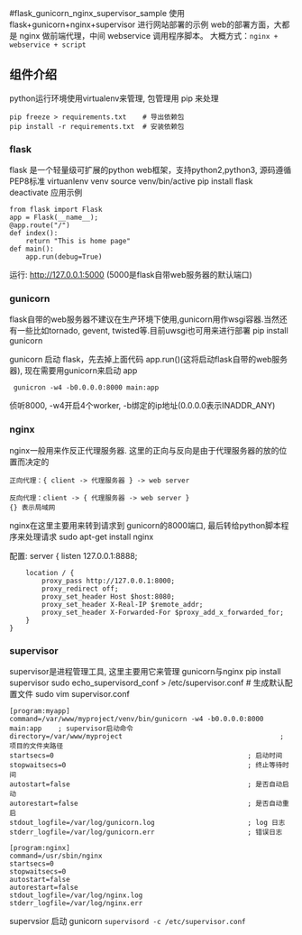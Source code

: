 #flask_gunicorn_nginx_supervisor_sample
使用 flask+gunicorn+nginx+supervisor 进行网站部署的示例
web的部署方面，大都是 nginx 做前端代理，中间 webservice 调用程序脚本。
大概方式：`nginx + webservice + script`


## 组件介绍
python运行环境使用virtualenv来管理, 包管理用 pip 来处理

    pip freeze > requirements.txt    # 导出依赖包
    pip install -r requirements.txt  # 安装依赖包

### flask
flask 是一个轻量级可扩展的python web框架，支持python2,python3, 源码遵循PEP8标准
    virtuanlenv venv
    source venv/bin/active
    pip install flask
    deactivate
应用示例

    from flask import Flask
    app = Flask(__name__);
    @app.route("/")
    def index():
        return "This is home page"
    def main():
        app.run(debug=True)
        
运行:
    http://127.0.0.1:5000 (5000是flask自带web服务器的默认端口)

### gunicorn
flask自带的web服务器不建议在生产环境下使用,gunicorn用作wsgi容器.当然还有一些比如tornado, gevent, twisted等.目前uwsgi也可用来进行部署
    pip install gunicorn

gunicorn 启动 flask，先去掉上面代码 app.run()(这将启动flask自带的web服务器), 现在需要用gunicorn来启动 app

     gunicron -w4 -b0.0.0.0:8000 main:app

侦听8000, -w4开启4个worker, -b绑定的ip地址(0.0.0.0表示INADDR_ANY)
 

### nginx
nginx一般用来作反正代理服务器. 这里的正向与反向是由于代理服务器的放的位置而决定的

    正向代理：{ client -> 代理服务器 } -> web server

    反向代理：client -> { 代理服务器 -> web server } 
    {} 表示局域网
nginx在这里主要用来转到请求到 gunicorn的8000端口, 最后转给python脚本程序来处理请求
    sudo apt-get install nginx

配置:
    server {
        listen 127.0.0.1:8888;

        location / {
            proxy_pass http://127.0.0.1:8000;
            proxy_redirect off;
            proxy_set_header Host $host:8080;
            proxy_set_header X-Real-IP $remote_addr;
            proxy_set_header X-Forwarded-For $proxy_add_x_forwarded_for;
        }
    }


### supervisor
supervisor是进程管理工具, 这里主要用它来管理 gunicorn与nginx
    pip install supervisor
    sudo echo_supervisord_conf > /etc/supervisor.conf   # 生成默认配置文件
    sudo vim supervisor.conf                       

    [program:myapp]
    command=/var/www/myproject/venv/bin/gunicorn -w4 -b0.0.0.0:8000 main:app    ; supervisor启动命令
    directory=/var/www/myproject                                       ; 项目的文件夹路径
    startsecs=0                                                ; 启动时间
    stopwaitsecs=0                                             ; 终止等待时间
    autostart=false                                            ; 是否自动启动
    autorestart=false                                          ; 是否自动重启
    stdout_logfile=/var/log/gunicorn.log                       ; log 日志
    stderr_logfile=/var/log/gunicorn.err                       ; 错误日志

    [program:nginx]
    command=/usr/sbin/nginx
    startsecs=0
    stopwaitsecs=0
    autostart=false
    autorestart=false
    stdout_logfile=/var/log/nginx.log
    stderr_logfile=/var/log/nginx.err   


supervsior 启动 gunicorn
    `supervisord -c /etc/supervisor.conf `


